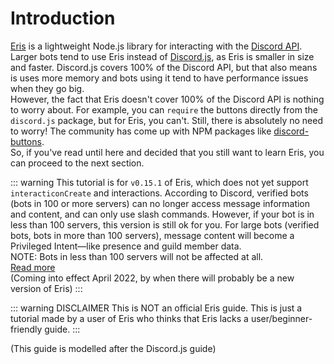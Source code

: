# Introduction

[Eris](https://github.com/abalabahaha/eris) is a lightweight Node.js library for interacting with the [Discord API](https://discord.com/developers/docs/intro). Larger bots tend to use Eris instead of [Discord.js](https://github.com/discordjs/discord.js), as Eris is smaller in size and faster. Discord.js covers 100% of the Discord API, but that also means is uses more memory and bots using it tend to have performance issues when they go big. <br>
However, the fact that Eris doesn't cover 100% of the Discord API is nothing to worry about. For example, you can `require` the buttons directly from the `discord.js` package, but for Eris, you can't. Still, there is absolutely no need to worry! The community has come up with NPM packages like [discord-buttons](https://www.npmjs.com/package/discord-buttons). <br>
So, if you've read until here and decided that you still want to learn Eris, you can proceed to the next section.

::: warning
This tutorial is for `v0.15.1` of Eris, which does not yet support `interacticonCreate` and interactions. According to Discord, verified bots (bots in 100 or more servers) can no longer access message information and content, and can only use slash commands. However, if your bot is in less than 100 servers, this version is still ok for you. For large bots (verified bots, bots in more than 100 servers), message content will become a Privileged Intent—like presence and guild member data. <br>
NOTE: Bots in less than 100 servers will not be affected at all.<br>
[Read more](https://support-dev.discord.com/hc/en-us/articles/4404772028055)<br>
(Coming into effect April 2022, by when there will probably be a new version of Eris)
:::
<br>

::: warning DISCLAIMER
This is NOT an official Eris guide. This is just a tutorial made by a user of Eris who thinks that Eris lacks a user/beginner-friendly guide.
:::

(This guide is modelled after the Discord.js guide)
